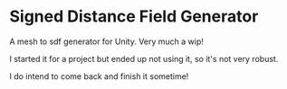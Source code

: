 # Signed Distance Field Generator

A mesh to sdf generator for Unity. Very much a wip!

I started it for a project but ended up not using it, so it's not very robust.

I do intend to come back and finish it sometime!